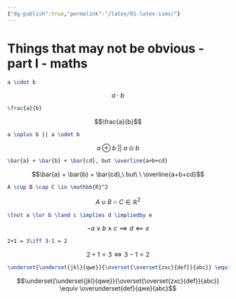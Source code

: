```yaml
---
{"dg-publish":true,"permalink":"/latex/01-latex-isms/"}
---
```


# Things that may not be obvious - part I - maths
```latex
a \cdot b
```
$$a \cdot b$$

```latex
\frac{a}{b}
```
$$\frac{a}{b}$$
```latex
a \oplus b || a \odot b
```
$$a \oplus b\ ||\ a \odot b$$
```latex
\bar{a} + \bar{b} + \bar{cd}, but \overline{a+b+cd}
```
$$\bar{a} + \bar{b} + \bar{cd},\ but\ \  \overline{a+b+cd}$$
```latex
A \cup B \cap C \in \mathbb{R}^2
```
$$A \cup B \cap C \in \mathbb{R}^2$$
```latex
\lnot a \lor b \land c \implies d \impliedby e
```
$$\lnot a \lor b \land c \implies d \impliedby e$$
```latex
2+1 = 3\iff 3-1 = 2 
```
$$2+1 = 3\iff 3-1 =2 $$
```latex
\underset{\underset{jkl}{qwe}}{\overset{\overset{zxc}{def}}{abc}} \equiv \overunderset{def}{qwe}{abc}
```
$$\underset{\underset{jkl}{qwe}}{\overset{\overset{zxc}{def}}{abc}} \equiv \overunderset{def}{qwe}{abc}$$